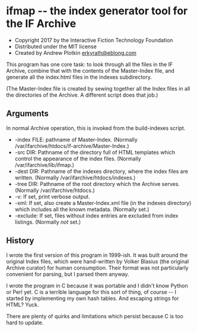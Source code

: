 # ifmap -- the index generator tool for the IF Archive

- Copyright 2017 by the Interactive Fiction Technology Foundation
- Distributed under the MIT license
- Created by Andrew Plotkin <erkyrath@eblong.com>

This program has one core task: to look through all the files in the IF Archive, combine that with the contents of the Master-Index file, and generate all the index.html files in the indexes subdirectory.

(The Master-Index file is created by sewing together all the Index files in all the directories of the Archive. A different script does that job.)

## Arguments

In normal Archive operation, this is invoked from the build-indexes script.

- -index FILE: pathname of Master-Index. (Normally /var/ifarchive/htdocs/if-archive/Master-Index.)
- -src DIR: Pathname of the directory full of HTML templates which control the appearance of the index files. (Normally /var/ifarchive/lib/ifmap.)
- -dest DIR: Pathname of the indexes directory, where the index files are written. (Normally /var/ifarchive/htdocs/indexes.)
- -tree DIR: Pathname of the root directory which the Archive serves. (Normally /var/ifarchive/htdocs.)
- -v: If set, print verbose output.
- -xml: If set, also create a Master-Index.xml file (in the indexes directory) which includes all the known metadata. (Normally set.)
- -exclude: If set, files without index entries are excluded from index listings. (Normally *not* set.)

## History

I wrote the first version of this program in 1999-ish. It was built around the original Index files, which were hand-written by Volker Blasius (the original Archive curator) for human consumption. Their format was not particularly convenient for parsing, but I parsed them anyway.

I wrote the program in C because it was portable and I didn't know Python or Perl yet. C is a terrible language for this sort of thing, of course -- I started by implementing my own hash tables. And escaping strings for HTML? Yuck.

There are plenty of quirks and limitations which persist because C is too hard to update.

